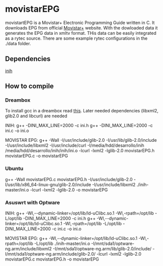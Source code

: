 # movistarEPG
movistartEPG is a Movistar+ Electronic Programming Guide written in C. It downloads EPG from official [Movistar+](https://www.movistarplus.es/programacion-tv) website. With the dowloaded data it generates the EPG data in xmltv format. THis data can be easily integrated as a rytec source.  There are some example rytec configurations in the ./data folder.

## Dependencies ##

[inih ](https://github.com/benhoyt/inih#compile-time-options)


## How to compile ##

### Dreambox ###
To install gcc in a dreambox read  [this](https://dreambox.de/board/index.php?thread/21525-dm900-build-essential/). Later needed dependencies (libxml2, glib2.0 and libcurl) are needed

INIH:
g++ -DINI_MAX_LINE=2000 -c ini.h
g++ -DINI_MAX_LINE=2000 -c ini.c -o ini.o

MOVISTAR EPG:
g++ -Wall  -I/usr/include/glib-2.0 -I/usr/lib/glib-2.0/include -I/usr/include/libxml2  -I/usr/include/curl  -I/media/hdd/desarrollo/inih /media/hdd/desarrollo/inih/inih/ini.o  -lcurl -lxml2 -lglib-2.0 movistarEPG.h movistarEPG.c  -o movistarEPG 

### Ubuntu ###
g++ -Wall movistarEPG.c movistarEPG.h -I/usr/include/glib-2.0 -I/usr/lib/x86_64-linux-gnu/glib-2.0/include -I/usr/include/libxml2 ./inih-master/ini.o   -lcurl -lxml2 -lglib-2.0 -o movistarEPG

### Asuswrt with Optware ###
INIH:
g++ -Wl,--dynamic-linker=/opt/lib/ld-uClibc.so.1 -Wl,-rpath=/opt/lib -L/opt/lib -DINI_MAX_LINE=2000 -c ini.h
g++ -Wl,--dynamic-linker=/opt/lib/ld-uClibc.so.1 -Wl,-rpath=/opt/lib -L/opt/lib -DINI_MAX_LINE=2000 -c ini.c -o ini.o


MOVISTAR EPG:
g++ -Wl,--dynamic-linker=/opt/lib/ld-uClibc.so.1 -Wl,-rpath=/opt/lib -L/opt/lib ./inih-master/ini.o -I/mnt/sda1/optware-ng.arm/include/libxml2 -I/mnt/sda1/optware-ng.arm/lib/glib-2.0/include/  -I/mnt/sda1/optware-ng.arm/include/glib-2.0/ -lcurl -lxml2 -lglib-2.0  movistarEPG.c movistarEPG.h -o movistarEPG




